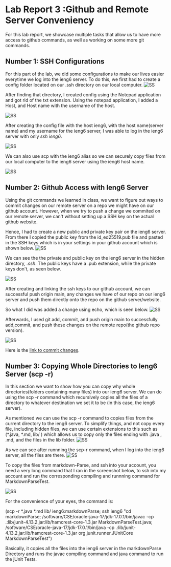 # Lab Report 3 :Github and Remote Server Conveniency

For this lab report, we showcase multiple tasks that allow us to have more access to github commands, as well as working on some more git commands.
## Number 1: SSH Configurations
For this part of the lab, we did some configurations to make our lives easier everytime we log into the ieng6 server. To do this, we first had to create a config folder located on our .ssh directory on our local computer.
![SS](/labrep3ss/labrep3sshdirectory.png)

After finding that directory, I created config using the Notepad application and got rid of the txt extension. Using the notepad application, I added a Host, and Host name with the username of the host. 

![SS](/labrep3ss/labrep3-ssh.png)

After creating the config file with the host ieng6, with the host name(server name) and my username for the ieng6 server, I was able to log in the ieng6 server with only *ssh ieng6*.

![SS](/labrep3ss/labrep3ssh2.png)

We can also use scp with the ieng6 alias so we can securely copy files from our local computer to the ieng6 server using the ieng6 host name.

![SS](/labrep3ss/labrep3ssh4.png)

## Number 2: Github Access with Ieng6 Server

Using the git commands we learned in class, we want to figure out ways to commit changes on our remote server on a repo we might have on our github account. However, when we try to push a change we commited on our remote server, we can't without setting up a SSH key on the actual github website.

Hence, I had to create a new public and private key pair on the ieng6 server. From there I copied the public key from the id_ed25519.pub file and pasted in the SSH keys which is in your settings in your github account which is shown below.
![SS](/labrep3ss/labrep3sshkeys.png)

We can see the the private and public key on the ieng6 server in the hidden directory, *.ssh*. The public keys have a .pub extension, while the private keys don't, as seen below.

![SS](/labrep3ss/labrepp2.png)

After creating and linking the ssh keys to our github account, we can successful push origin main, any changes we have of our repo on our ieng6 server and push them directly onto the repo on the github server/website.

So what I did was added a change using echo, which is seen below.
![SS](/labrep3ss/labrep3p2-3.png)

Afterwards, I used git add, commit, and push origin main to successfully add,commit, and push these changes on the remote repo(the github repo version).

![SS](/labrep3ss/labrep3p2-4.png)

Here is the 
[link to commit changes](https://github.com/alexlee39/markdown-parse-clone/commit/6414deaa6d824ba436dc928049ba8fe392d45bee).

## Number 3: Copying Whole Directories to Ieng6 Server (scp -r)

In this section we want to show how you can copy why whole directories(folders containing many files) into our ieng6 server. We can do using the scp -r command which recursively copies all the files of a directory to whatever destination we set it to be (in this case, the ieng6 server).

As mentioned we can use the scp -r command to copies files from the current directory to the ieng6 server. To simplify things, and not copy every file, including hidden files, we can use certain extensions to this such as (*.java, *.md, lib/ ) which allows us to copy only the files ending with .java , .md, and the files in the lib folder.
![SS](/labrep3ss/labrep3p3.1.png)

As we can see after runnning the scp-r command, when I log into the ieng6 server, all the files are there.
![SS](/labrep3ss/labrep3p3.2.png)

To copy the files from markdown-Parse, and ssh into your account, you need a very long command that I ran in the screenshot below, to ssh into my account and run the corresponding compiling and runnning command for MarkdownParseTest.

![SS](/labrep3ss/labrep3p3.3.png)

For the convenience of your eyes, the command is: 

(scp -r *.java *.md lib/ ieng6:markdownParse; ssh ieng6 "cd markdownParse; /software/CSE/oracle-java-17/jdk-17.0.1/bin/javac -cp 
.:lib/junit-4.13.2.jar:lib/hamcrest-core-1.3.jar MarkdownParseTest.java; /software/CSE/oracle-java-17/jdk-17.0.1/bin/java -cp .:lib/junit-4.13.2.jar:lib/hamcrest-core-1.3.jar org.junit.runner.JUnitCore MarkdownParseTest")

Basically, it copies all the files into the ieng6 server in the markdownParse Directory and runs the javac compiling command and java command to run the jUnit Tests.